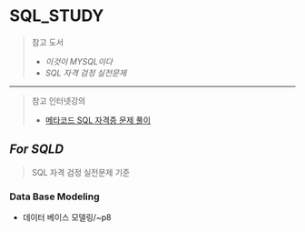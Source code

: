 #  SQL_STUDY

> 참고 도서
>
> - *이것이 MYSQL이다*
> - *SQL 자격 검정 실전문제*
>

--------------


> 참고 인터넷강의
>
> - [메타코드 SQL 자격증 문제 풀이](https://www.youtube.com/watch?v=8uP_E6SyiuM)

## *For SQLD* 

> SQL 자격 검정 실전문제 기준

### Data Base Modeling

- 데이터 베이스 모델링/~p8